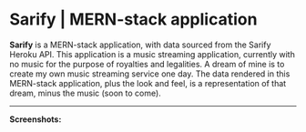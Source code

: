 # Sarify | MERN-stack application

**Sarify** is a MERN-stack application, with data sourced from the Sarify Heroku API. This application is a music streaming application, currently with no music for the purpose of royalties and legalities. A dream of mine is to create my own music streaming service one day. The data rendered in this MERN-stack application, plus the look and feel, is a representation of that dream, minus the music (soon to come).

---

**Screenshots:**
